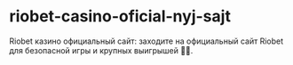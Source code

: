 # riobet-casino-oficial-nyj-sajt
Riobet казино официальный сайт: заходите на официальный сайт Riobet для безопасной игры и крупных выигрышей 🎰🌐.
